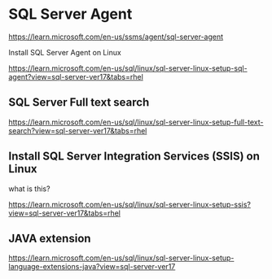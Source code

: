# SQL Server Agent


https://learn.microsoft.com/en-us/ssms/agent/sql-server-agent


Install SQL Server Agent on Linux

https://learn.microsoft.com/en-us/sql/linux/sql-server-linux-setup-sql-agent?view=sql-server-ver17&tabs=rhel


## SQL Server Full text search

https://learn.microsoft.com/en-us/sql/linux/sql-server-linux-setup-full-text-search?view=sql-server-ver17&tabs=rhel


## Install SQL Server Integration Services (SSIS) on Linux

what is this?


https://learn.microsoft.com/en-us/sql/linux/sql-server-linux-setup-ssis?view=sql-server-ver17&tabs=rhel

## JAVA extension


https://learn.microsoft.com/en-us/sql/linux/sql-server-linux-setup-language-extensions-java?view=sql-server-ver17
